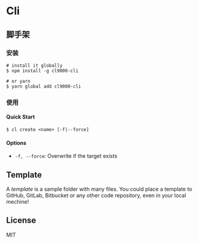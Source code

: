 # Cli
## 脚手架

### 安装

```shell
# install it globally
$ npm install -g cl9000-cli

# or yarn
$ yarn global add cl9000-cli
```

### 使用 

#### Quick Start 

```shell
$ cl create <name> [-f|--force]
```

#### Options
- `-f, --force`: Overwrite if the target exists

## Template
A *template* is a sample folder with many files. You could place a template to GitHub, GitLab, Bitbucket or any other code repository, even in your local mechine!

## License
MIT


